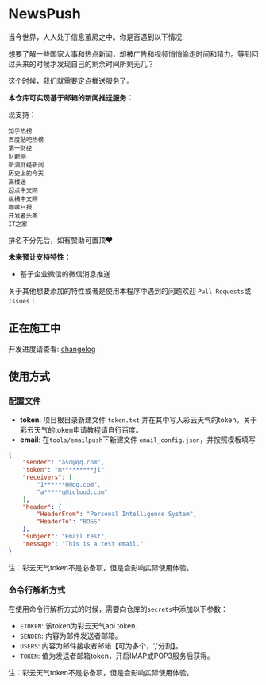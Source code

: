 # NewsPush

当今世界，人人处于信息茧房之中。你是否遇到以下情况:

想要了解一些国家大事和热点新闻，却被广告和视频悄悄偷走时间和精力。等到回过头来的时候才发现自己的剩余时间所剩无几？

这个时候，我们就需要定点推送服务了。

**本仓库可实现基于邮箱的新闻推送服务：**

现支持：

```
知乎热榜
百度贴吧热榜
第一财经
财新网
新浪财经新闻
历史上的今天
高楼迷
起点中文网
纵横中文网
咖啡日报
开发者头条
IT之家
```

排名不分先后，如有赞助可置顶❤️

**未来预计支持特性：**

- 基于企业微信的微信消息推送

关于其他想要添加的特性或者是使用本程序中遇到的问题欢迎 `Pull Requests`或`Issues`！

## 正在施工中

开发进度请查看: [changelog](./CHANGELOG.md)

## 使用方式

### 配置文件

- **token**: 项目根目录新建文件 `token.txt` 并在其中写入彩云天气的token。关于彩云天气的token申请教程请自行百度。
- **email**: 在`tools/emailpush`下新建文件 `email_config.json`，并按照模板填写

```json
{
    "sender": "asd@qq.com",
    "token": "m*********ji",
    "receivers": [
        "1******0@qq.com",
        "a*****q@icloud.com"
    ],
    "header": {
        "HeaderFrom": "Personal Intelligence System",
        "HeaderTo": "BOSS"
    },
    "subject": "Email test",
    "message": "This is a test email."
}
```

注：彩云天气token不是必备项，但是会影响实际使用体验。

### 命令行解析方式

在使用命令行解析方式的时候，需要向仓库的`secrets`中添加以下参数：

- `ETOKEN`: 该token为彩云天气api token.
- `SENDER`: 内容为邮件发送者邮箱。
- `USERS`: 内容为邮件接收者邮箱【可为多个，','分割】。
- `TOKEN`: 值为发送者邮箱token，开启IMAP或POP3服务后获得。

注：彩云天气token不是必备项，但是会影响实际使用体验。

